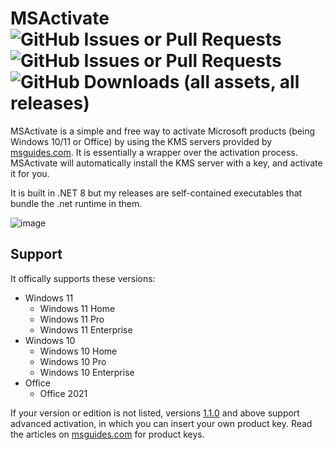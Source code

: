 # MSActivate ![GitHub Issues or Pull Requests](https://img.shields.io/github/issues/bendaws/activator) ![GitHub Issues or Pull Requests](https://img.shields.io/github/issues-pr/bendaws/activator) ![GitHub Downloads (all assets, all releases)](https://img.shields.io/github/downloads/bendaws/activator/total)
MSActivate is a simple and free way to activate Microsoft products (being Windows 10/11 or Office) by using the KMS servers provided by [msguides.com](https://msguides.com).
It is essentially a wrapper over the activation process. MSActivate will automatically install the KMS server with a key, and activate it for you.

It is built in .NET 8 but my releases are self-contained executables that bundle the .net runtime in them.

![image](https://github.com/bendaws/activator/assets/171733951/a3daa19c-004c-43ec-a7e9-ad092b42ea89)

## Support
It offically supports these versions:
- Windows 11
  - Windows 11 Home
  - Windows 11 Pro
  - Windows 11 Enterprise
- Windows 10
  - Windows 10 Home
  - Windows 10 Pro
  - Windows 10 Enterprise
- Office
  - Office 2021

If your version or edition is not listed, versions [1.1.0](https://github.com/bendaws/activator/releases/tag/1.1.0) and above support advanced activation, in which you can insert your own product key.
Read the articles on [msguides.com](https://msguides.com) for product keys.
